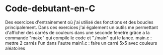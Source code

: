 ﻿# Code-debutant-en-C
Des exercices d'entrainement où j'ai utilisé des fonctions et des boucles principalement. Dans ces exercices j'ai également un outils me permettant d'afficher des carrés de couleurs dans une seconde fenetre
grâce a la commande "make" qui compile le code et "./main" qui le lance.
main.c : mettre 2 carrés l'un dans l'autre
main1.c : faire un carré 5x5 avec couleurs aléatoires
